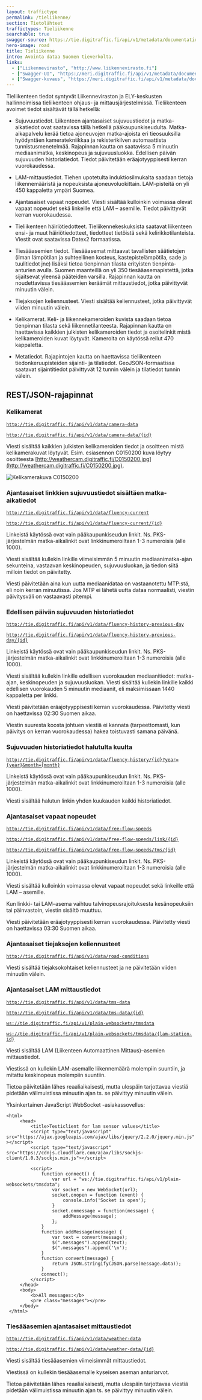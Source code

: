 ```yaml
---
layout: traffictype
permalink: /tieliikenne/
section: Tietolähteet
traffictypes: Tieliikenne
searchable: true
swagger-source: https://tie.digitraffic.fi/api/v1/metadata/documentation/v2/api-docs?group=metadata-api
hero-image: road
title: Tieliikenne
intro: Avointa dataa Suomen tieverkolta.
links:
  - ["Liikennevirasto", "http://www.liikennevirasto.fi"]
  - ["Swagger-UI", "https://meri.digitraffic.fi/api/v1/metadata/documentation/swagger-ui.html#/"]
  - ["Swagger-kuvaus", "https://meri.digitraffic.fi/api/v1/metadata/documentation/v2/api-docs?group=metadata-api"]
---
```


Tieliikenteen tiedot syntyvät Liikenneviraston ja ELY-keskusten hallinnoimissa tieliikenteen ohjaus- ja mittausjärjestelmissä. Tieliikenteen avoimet tiedot sisältävät tällä hetkellä:

- Sujuvuustiedot. Liikenteen ajantasaiset sujuvuustiedot ja matka-aikatiedot ovat saatavissa tällä hetkellä pääkaupunkiseudulta. Matka-aikapalvelu kerää tietoa ajoneuvojen matka-ajoista eri tieosuuksilla hyödyntäen kameratekniikkaa ja rekisterikilven automaattista tunnistusmenetelmää. Rajapinnan kautta on saatavissa 5 minuutin mediaanimatka, keskinopeus ja sujuvuusluokka.
Edellisen päivän sujuvuuden historiatiedot. Tiedot päivitetään eräajotyyppisesti kerran vuorokaudessa.

- LAM-mittaustiedot. Tiehen upotetulta induktiosilmukalta saadaan tietoja liikennemääristä ja nopeuksista ajoneuvoluokittain. LAM-pisteitä on yli 450 kappaletta ympäri Suomea.

- Ajantasaiset vapaat nopeudet. Viesti sisältää kulloinkin voimassa olevat vapaat nopeudet sekä linkeille että LAM – asemille. Tiedot päivittyvät kerran vuorokaudessa.

- Tieliikenteen häiriötiedotteet. Tieliikennekeskuksista saatavat liikenteen ensi- ja muut häiriötiedotteet, tiedotteet tietöistä sekä kelirikkotilanteista. Viestit ovat saatavissa Datex2 formaatissa.

- Tiesääasemien tiedot. Tiesääasemat mittaavat tavallisten säätietojen (ilman lämpötilan ja suhteellinen kosteus, kastepistelämpötila, sade ja tuulitiedot jne) lisäksi tietoa tienpinnan tilasta erityisten tienpinta-anturien avulla. Suomen maanteillä on yli 350 tiesääasemapistettä, jotka sijaitsevat yleensä pääteiden varsilla. Rajapinnan kautta on noudettavissa tiesääasemien keräämät mittaustiedot, jotka päivittyvät minuutin välein.

- Tiejaksojen keliennusteet. Viesti sisältää keliennusteet, jotka päivittyvät viiden minuutin välein.

- Kelikamerat. Keli- ja liikennekameroiden kuvista saadaan tietoa tienpinnan tilasta sekä liikennetilanteesta. Rajapinnan kautta on haettavissa kaikkien julkisten kelikameroiden tiedot ja osoitelinkit mistä kelikameroiden kuvat löytyvät. Kameroita on käytössä reilut 470 kappaletta.

- Metatiedot. Rajapintojen kautta on haettavissa tieliikenteen tiedonkeruupisteiden sijainti- ja tilatiedot. GeoJSON-formaatissa saatavat sijaintitiedot päivittyvät 12 tunnin välein ja tilatiedot tunnin välein. 

## REST/JSON-rajapinnat

### Kelikamerat

[```http://tie.digitraffic.fi/api/v1/data/camera-data```](http://tie.digitraffic.fi/api/v1/data/camera-data)

[```http://tie.digitraffic.fi/api/v1/data/camera-data/{id}```](http://tie.digitraffic.fi/api/v1/data/camera-data/{id})

Viesti sisältää kaikkien julkisten kelikameroiden tiedot ja osoitteen mistä kelikamerakuvat löytyvät. Esim. esiasennon C0150200 kuva löytyy osoitteesta [http://weathercam.digitraffic.fi/C0150200.jpg](http://weathercam.digitraffic.fi/C0150200.jpg).

![Kelikamerakuva C0150200](https://weathercam.digitraffic.fi/C0150200.jpg)

### Ajantasaiset linkkien sujuvuustiedot sisältäen matka-aikatiedot

[```http://tie.digitraffic.fi/api/v1/data/fluency-current```](http://tie.digitraffic.fi/api/v1/data/fluency-current)

[```http://tie.digitraffic.fi/api/v1/data/fluency-current/{id}```](http://tie.digitraffic.fi/api/v1/data/fluency-current/{id})

Linkeistä käytössä ovat vain pääkaupunkiseudun linkit. Ns. PKS-järjestelmän matka-aikalinkit ovat linkkinumeroiltaan 1-3 numeroisia (alle 1000).

Viesti sisältää kullekin linkille viimeisimmän 5 minuutin mediaanimatka-ajan sekunteina, vastaavan keskinopeuden, sujuvuusluokan, ja tiedon siitä milloin tiedot on päivitetty.

Viesti päivitetään aina kun uutta mediaanidataa on vastaanotettu MTP:stä, eli noin kerran minuutissa. Jos MTP ei lähetä uutta dataa normaalisti, viestin päivitysväli on vastaavasti pitempi.

### Edellisen päivän sujuvuuden historiatiedot

[```http://tie.digitraffic.fi/api/v1/data/fluency-history-previous-day```](http://tie.digitraffic.fi/api/v1/data/fluency-history-previous-day)

[```http://tie.digitraffic.fi/api/v1/data/fluency-history-previous-day/{id}```](http://tie.digitraffic.fi/api/v1/data/fluency-history-previous-day/{id})

Linkeistä käytössä ovat vain pääkaupunkiseudun linkit. Ns. PKS-järjestelmän matka-aikalinkit ovat linkkinumeroiltaan 1-3 numeroisia (alle 1000).

Viesti sisältää kullekin linkille edellisen vuorokauden mediaanitiedot: matka-ajan, keskinopeuden ja sujuvuusluokan. Viesti sisältää kullekin linkille kaikki edellisen vuorokauden 5 minuutin mediaanit, eli maksimissaan 1440 kappaletta per linkki.

Viesti päivitetään eräajotyyppisesti kerran vuorokaudessa. Päivitetty viesti on haettavissa 02:30 Suomen aikaa.

Viestin suuresta koosta johtuen viestiä ei kannata (tarpeettomasti, kun päivitys on kerran vuorokaudessa) hakea toistuvasti samana päivänä.

### Sujuvuuden historiatiedot halutulta kuulta
[```http://tie.digitraffic.fi/api/v1/data/fluency-history/{id}?year={year}&month={month}```](http://tie.digitraffic.fi/api/v1/data/fluency-history/{id}?year={year}&month={month})

Linkeistä käytössä ovat vain pääkaupunkiseudun linkit. Ns. PKS-järjestelmän matka-aikalinkit ovat linkkinumeroiltaan 1-3 numeroisia (alle 1000).

Viesti sisältää halutun linkin yhden kuukauden kaikki historiatiedot.

### Ajantasaiset vapaat nopeudet

[```http://tie.digitraffic.fi/api/v1/data/free-flow-speeds```](http://tie.digitraffic.fi/api/v1/data/free-flow-speeds)

[```http://tie.digitraffic.fi/api/v1/data/free-flow-speeds/link/{id}```](http://tie.digitraffic.fi/api/v1/data/free-flow-speeds/link/{id})

[```http://tie.digitraffic.fi/api/v1/data/free-flow-speeds/tms/{id}```](http://tie.digitraffic.fi/api/v1/data/free-flow-speeds/tms/{id})

Linkeistä käytössä ovat vain pääkaupunkiseudun linkit. Ns. PKS-järjestelmän matka-aikalinkit ovat linkkinumeroiltaan 1-3 numeroisia (alle 1000).

Viesti sisältää kulloinkin voimassa olevat vapaat nopeudet sekä linkeille että LAM – asemille.

Kun linkki- tai LAM–asema vaihtuu talvinopeusrajoituksesta kesänopeuksiin tai päinvastoin, viestin sisältö muuttuu.

Viesti päivitetään eräajotyyppisesti kerran vuorokaudessa. Päivitetty viesti on haettavissa 03:30 Suomen aikaa.

### Ajantasaiset tiejaksojen keliennusteet

[```http://tie.digitraffic.fi/api/v1/data/road-conditions```](http://tie.digitraffic.fi/api/v1/data/road-conditions)

Viesti sisältää tiejaksokohtaiset keliennusteet ja ne päivitetään viiden minuutin välein.

### Ajantasaiset LAM mittaustiedot

[```http://tie.digitraffic.fi/api/v1/data/tms-data```](http://tie.digitraffic.fi/api/v1/data/tms-data)

[```http://tie.digitraffic.fi/api/v1/data/tms-data/{id}```](http://tie.digitraffic.fi/api/v1/data/tms-data/{id})

[```ws://tie.digitraffic.fi/api/v1/plain-websockets/tmsdata```](ws://tie.digitraffic.fi/api/v1/plain-websockets/tmsdata)

[```ws://tie.digitraffic.fi/api/v1/plain-websockets/tmsdata/{lam-station-id}```](ws://tie.digitraffic.fi/api/v1/plain-websockets/tmsdata/{lam-station-id})

Viesti sisältää LAM (Liikenteen Automaattinen Mittaus)–asemien mittaustiedot.

Viestissä on kullekin LAM-asemalle liikennemäärä molempiin suuntiin, ja mitattu keskinopeus molempiin suuntiin.

Tietoa päivitetään lähes reaaliaikaisesti, mutta ulospäin tarjottavaa viestiä pidetään välimuistissa minuutin ajan ts. se päivittyy minuutin välein.

Yksinkertainen JavaScript WebSocket -asiakassovellus:
```
<html>
     <head>
         <title>Testiclient for lam sensor values</title>
         <script type="text/javascript" src="https://ajax.googleapis.com/ajax/libs/jquery/2.2.0/jquery.min.js" ></script>
         <script type="text/javascript" src="https://cdnjs.cloudflare.com/ajax/libs/sockjs-client/1.0.3/sockjs.min.js"></script>

         <script>
             function connect() {
                 var url = "ws://tie.digitraffic.fi/api/v1/plain-websockets/tmsdata";
                 var socket = new WebSocket(url);
                 socket.onopen = function (event) {
                     console.info('Socket is open');
                 }
                 socket.onmessage = function(message) {
                     addMessage(message);
                 };
             }
             function addMessage(message) {
                 var text = convert(message);
                 $(".messages").append(text);
                 $(".messages").append('\n');
             }
             function convert(message) {
                 return JSON.stringify(JSON.parse(message.data));
             }
             connect();
         </script>
     </head>
     <body>
         <b>All messages:</b>
         <pre class="messages"></pre>
     </body>
 </html>
```

### Tiesääasemien ajantasaiset mittaustiedot

[```http://tie.digitraffic.fi/api/v1/data/weather-data```](http://tie.digitraffic.fi/api/v1/data/weather-data)

[```http://tie.digitraffic.fi/api/v1/data/weather-data/{id}```](http://tie.digitraffic.fi/api/v1/data/weather-data/{id})

Viesti sisältää tiesääasemien viimeisimmät mittaustiedot.

Viestissä on kullekin tiesääasemalle kyseisen aseman anturiarvot.

Tietoa päivitetään lähes reaaliaikaisesti, mutta ulospäin tarjottavaa viestiä pidetään välimuistissa minuutin ajan ts. se päivittyy minuutin välein.

